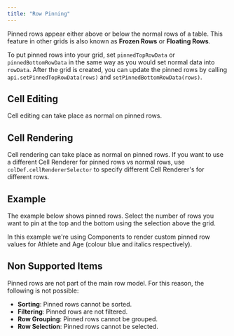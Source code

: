 ```yaml
---
title: "Row Pinning"
---
```


Pinned rows appear either above or below the normal rows of a table.
This feature in other grids is also known as **Frozen Rows** or **Floating Rows**.

To put pinned rows into your grid, set `pinnedTopRowData` or `pinnedBottomRowData`
in the same way as you would set normal data into `rowData`.
After the grid is created, you can update the pinned rows by calling `api.setPinnedTopRowData(rows)`
and `setPinnedBottomRowData(rows)`.

<api-documentation source='grid-properties/properties.json' section='rowPinning' names='["pinnedTopRowData", "pinnedBottomRowData"]' ></api-documentation>

<api-documentation source='grid-api/api.json' section='pinned' names='["setPinnedTopRowData", "setPinnedBottomRowData"]'></api-documentation>

## Cell Editing

Cell editing can take place as normal on pinned rows.

## Cell Rendering

Cell rendering can take place as normal on pinned rows. If you want to use a different
Cell Renderer for pinned rows vs normal rows, use `colDef.cellRendererSelector` to specify
different Cell Renderer's for different rows.

<api-documentation source='column-properties/properties.json' section='styling' names='["cellRendererSelector"]' ></api-documentation>

## Example

The example below shows pinned rows. Select the number of rows you want to pin at the top and the bottom using the selection above the grid.

In this example we're using Components to render custom pinned row values for Athlete and Age (colour blue and italics respectively).

<grid-example title='Row Pinning' name='row-pinning' type='generated' options='{ "exampleHeight": 580 }'></grid-example>

## Non Supported Items

Pinned rows are not part of the main row model. For this reason, the following is not possible:

- **Sorting**: Pinned rows cannot be sorted.
- **Filtering**: Pinned rows are not filtered.
- **Row Grouping**: Pinned rows cannot be grouped.
- **Row Selection**: Pinned rows cannot be selected.
